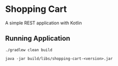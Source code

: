 # Shopping Cart

A simple REST application with Kotlin

## Running Application

```console
./gradlew clean build

java -jar build/libs/shopping-cart-<version>.jar
```

